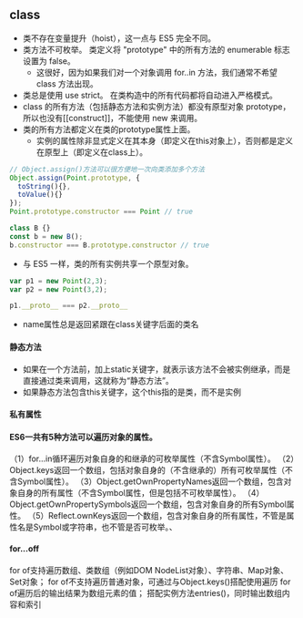 ## class
- 类不存在变量提升（hoist），这一点与 ES5 完全不同。
- 类方法不可枚举。 类定义将 "prototype" 中的所有方法的 enumerable 标志设置为 false。
    - 这很好，因为如果我们对一个对象调用 for..in 方法，我们通常不希望 class 方法出现。
- 类总是使用 use strict。 在类构造中的所有代码都将自动进入严格模式。
- class 的所有方法（包括静态方法和实例方法）都没有原型对象 prototype，所以也没有[[construct]]，不能使用 new 来调用。
- 类的所有方法都定义在类的prototype属性上面。
  - 实例的属性除非显式定义在其本身（即定义在this对象上），否则都是定义在原型上（即定义在class上）。

```js
// Object.assign()方法可以很方便地一次向类添加多个方法
Object.assign(Point.prototype, {
  toString(){},
  toValue(){}
});
Point.prototype.constructor === Point // true

class B {}
const b = new B();
b.constructor === B.prototype.constructor // true
```
- 与 ES5 一样，类的所有实例共享一个原型对象。
```js
var p1 = new Point(2,3);
var p2 = new Point(3,2);

p1.__proto__ === p2.__proto__
```

- name属性总是返回紧跟在class关键字后面的类名

#### 静态方法
- 如果在一个方法前，加上static关键字，就表示该方法不会被实例继承，而是直接通过类来调用，这就称为“静态方法”。
- 如果静态方法包含this关键字，这个this指的是类，而不是实例

#### 私有属性

#### ES6一共有5种方法可以遍历对象的属性。
（1）for...in循环遍历对象自身的和继承的可枚举属性（不含Symbol属性）。
（2）Object.keys返回一个数组，包括对象自身的（不含继承的）所有可枚举属性（不含Symbol属性）。
（3）Object.getOwnPropertyNames返回一个数组，包含对象自身的所有属性（不含Symbol属性，但是包括不可枚举属性）。
（4）Object.getOwnPropertySymbols返回一个数组，包含对象自身的所有Symbol属性。
（5）Reflect.ownKeys返回一个数组，包含对象自身的所有属性，不管是属性名是Symbol或字符串，也不管是否可枚举。、

#### for...off
for of支持遍历数组、类数组（例如DOM NodeList对象）、字符串、Map对象、Set对象；
for of不支持遍历普通对象，可通过与Object.keys()搭配使用遍历
for of遍历后的输出结果为数组元素的值；
搭配实例方法entries()，同时输出数组内容和索引